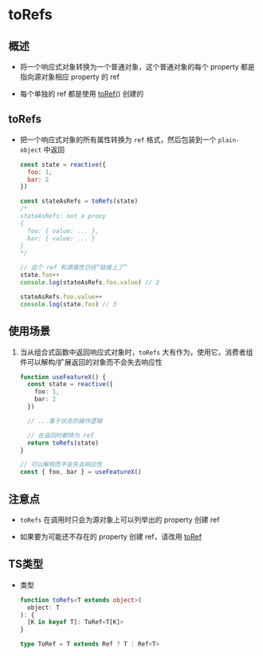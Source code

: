 # toRefs

## 概述

- 将一个响应式对象转换为一个普通对象，这个普通对象的每个 property 都是指向源对象相应 property 的 ref

- 每个单独的 ref 都是使用 [toRef()](https://staging-cn.vuejs.org/api/reactivity-utilities.html#toref "toRef()") 创建的

## toRefs

- 把一个响应式对象的所有属性转换为 `ref` 格式，然后包装到一个 `plain-object` 中返回

    ```js
    const state = reactive({
      foo: 1,
      bar: 2
    })

    const stateAsRefs = toRefs(state)
    /*
    stateAsRefs: not a proxy
    {
      foo: { value: ... },
      bar: { value: ... }
    }
    */

    // 这个 ref 和源属性已经“链接上了”
    state.foo++
    console.log(stateAsRefs.foo.value) // 2

    stateAsRefs.foo.value++
    console.log(state.foo) // 3
    ```

## 使用场景

1. 当从组合式函数中返回响应式对象时，`toRefs` 大有作为，使用它，消费者组件可以解构/扩展返回的对象而不会失去响应性

    ```typescript
    function useFeatureX() {
      const state = reactive({
        foo: 1,
        bar: 2
      })

      // ...基于状态的操作逻辑

      // 在返回时都转为 ref
      return toRefs(state)
    }

    // 可以解构而不会失去响应性
    const { foo, bar } = useFeatureX()
    ```

## 注意点

- `toRefs` 在调用时只会为源对象上可以列举出的 property 创建 ref

- 如果要为可能还不存在的 property 创建 ref，请改用 [toRef](https://staging-cn.vuejs.org/api/reactivity-utilities.html#toref "toRef")&#x20;

## TS类型

- 类型

    ```typescript
    function toRefs<T extends object>(
      object: T
    ): {
      [K in keyof T]: ToRef<T[K]>
    }

    type ToRef = T extends Ref ? T : Ref<T>
    ```
